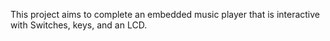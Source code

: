 This project aims to complete an embedded music player that is interactive with Switches, keys, and an LCD.
